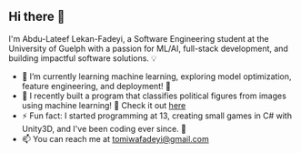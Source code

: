 ## Hi there 👋

I'm Abdu-Lateef Lekan-Fadeyi, a Software Engineering student at the University of Guelph with a passion for ML/AI, full-stack development, and building impactful software solutions. 💡

- 🌱 I’m currently learning machine learning, exploring model optimization, feature engineering, and deployment! 🤖
- 🤔 I recently built a program that classifies political figures from images using machine learning! 🚀 Check it out [here](https://github.com/Abdu-LateefLF/political-figure-classifier)
- ⚡ Fun fact: I started programming at 13, creating small games in C# with Unity3D, and I've been coding ever since. 🧠
- 📫 You can reach me at tomiwafadeyi@gmail.com

<!--
**Abdu-LateefLF/abdu-lateeflf** is a ✨ _special_ ✨ repository because its `README.md` (this file) appears on your GitHub profile.

Here are some ideas to get you started:

- 🔭 I’m currently working on ...
- 🌱 I’m currently learning ...
- 👯 I’m looking to collaborate on ...
- 🤔 I’m looking for help with ...
- 💬 Ask me about ...
- 📫 How to reach me: ...
- 😄 Pronouns: ...
-->
